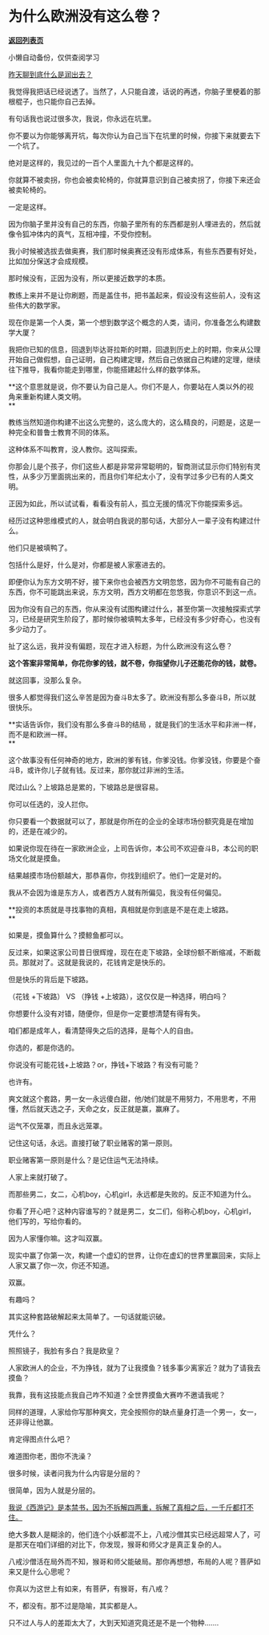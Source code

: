 # 为什么欧洲没有这么卷？

[**返回列表页**](/gzh/记忆承载)

小懒自动备份，仅供查阅学习

[昨天聊到底什么是润出去？  
](http://mp.weixin.qq.com/s?__biz=MzU0MjYwNDU2Mw==&mid=2247508104&idx=2&sn=022d214b52384609e93cf726eeb578f3&chksm=fb1accf4cc6d45e2499b392c05b80972020c5524586ddf41c9ee58c5b70fa364ee67ca12bb8e&scene=21#wechat_redirect)

我觉得我把话已经说透了。当然了，人只能自渡，话说的再透，你脑子里梗着的那根棍子，也只能你自己去掉。  

有句话我也说过很多次，我说，你永远在坑里。  

你不要以为你能够离开坑，每次你认为自己当下在坑里的时候，你接下来就要去下一个坑了。  

绝对是这样的，我见过的一百个人里面九十九个都是这样的。  

你就算不被卖拐，你也会被卖轮椅的，你就算意识到自己被卖拐了，你接下来还会被卖轮椅的。  

一定是这样。

因为你脑子里并没有自己的东西，你脑子里所有的东西都是别人埋进去的，然后就像令狐冲体内的真气，互相冲撞，不受你控制。

我小时候被选拔去做奥赛，我们那时候奥赛还没有形成体系，有些东西要有好处，比如加分保送才会成规模。  

那时候没有，正因为没有，所以更接近数学的本质。  

教练上来并不是让你刷题，而是盖住书，把书盖起来，假设没有这些前人，没有这些伟大的数学家。  

现在你是第一个人类，第一个想到数学这个概念的人类，请问，你准备怎么构建数学大厦？

我把你已知的信息，回退到毕达哥拉斯的时期，回退到历史上的时期，你来从公理开始自己做假想，自己证明，自己构建定理，然后自己依据自己构建的定理，继续往下推导，我看你能走到哪里，你能搭建起什么样的数学体系。

 **这个意思就是说，你不要认为自己是人。你们不是人，你要站在人类以外的视角来重新构建人类文明。  
**

教练当然知道你构建不出这么完整的，这么庞大的，这么精良的，问题是，这是一种完全和普鲁士教育不同的体系。  

这种体系不叫教育，没人教你。这叫探索。

你那会儿是个孩子，你们这些人都是非常非常聪明的，智商测试显示你们特别有灵性，从多少万里面挑出来的，而且你们年纪太小了，没有学过多少已有的人类文明。  

正因为如此，所以试试看，看看没有前人，孤立无援的情况下你能探索多远。

经历过这种思维模式的人，就会明白我说的那句话，大部分人一辈子没有构建过什么。  

他们只是被填鸭了。  

包括什么是好，什么是对，你都是被人家塞进去的。  

即便你认为东方文明不好，接下来你也会被西方文明忽悠，因为你不可能有自己的东西，你不可能跳出来说，东方文明，西方文明都在忽悠我，你意识不到这一点。  

因为你没有自己的东西，你从来没有试图构建过什么，甚至你第一次接触探索式学习，已经是研究生阶段了，那时候你被填鸭太多年，已经没有多少好奇心，也没有多少动力了。

扯了这么远，我并没有偏题，现在才进入标题，为什么欧洲没有这么卷？  

 **这个答案非常简单，你花你爹的钱，就不卷，你指望你儿子还能花你的钱，就卷。**  

就这回事，没那么复杂。

很多人都觉得我们这么辛苦是因为奋斗B太多了。欧洲没有那么多奋斗B，所以就很快乐。  

 **实话告诉你，我们没有那么多奋斗B的结局 ，就是我们的生活水平和非洲一样，而不是和欧洲一样。  
**

这个故事没有任何神奇的地方，欧洲的爹有钱，你爹没钱。你爹没钱，你要是个奋斗B，或许你儿子就有钱。反过来，那你就过非洲的生活。  

爬过山么？上坡路总是累的，下坡路总是很容易。  

你可以任选的，没人拦你。  

你只要看一个数据就可以了，那就是你所在的企业的全球市场份额究竟是在增加的，还是在减少的。  

如果说你现在待在一家欧洲企业，上司告诉你，本公司不欢迎奋斗B，本公司的职场文化就是摸鱼。  

结果越摸市场份额越大，那恭喜你，你找到组织了。他们一定是对的。

我从不会因为谁是东方人，或者西方人就有所偏见，我没有任何偏见。

 **投资的本质就是寻找事物的真相，真相就是你到底是不是在走上坡路。  
**

如果是，摸鱼算什么？摸鲸鱼都可以。

反过来，如果这家公司昔日很辉煌，现在在走下坡路，全球份额不断缩减，不断裁员。那就对了。这就是我说的，花钱肯定是快乐的。  

但是快乐的背后是下坡路。  

（花钱 +下坡路） VS （挣钱 +上坡路），这仅仅是一种选择，明白吗？

你想要什么没有对错，随便你，但是你一定要想清楚有得有失。  

咱们都是成年人，看清楚得失之后的选择，是每个人的自由。  

你选的，都是你选的。  

你说没有可能花钱+上坡路？or，挣钱+下坡路？有没有可能？  

也许有。

爽文就这个套路，男一女一永远傻白甜，他/她们就是不用努力，不用思考，不用懂，然后就天选之子，天命之女，反正就是赢，赢麻了。  

运气不仅笼罩，而且永远笼罩。  

记住这句话，永远。直接打破了职业赌客的第一原则。

职业赌客第一原则是什么？是记住运气无法持续。

人家上来就打破了。  

而那些男二，女二，心机boy，心机girl，永远都是失败的。反正不知道为什么。

你看了开心吧？这种内容谁写的？就是男二，女二们，俗称心机boy，心机girl，他们写的，写给你看的。

因为人家懂你嘛。这才叫双赢。  

现实中赢了你第一次，构建一个虚幻的世界，让你在虚幻的世界里赢回来，实际上人家又赢了你一次，你还不知道。

双赢。

有趣吗？  

其实这种套路破解起来太简单了。一句话就能识破。  

凭什么？

照照镜子，我脸有多白？我是欧皇？  

人家欧洲人的企业，不为挣钱，就为了让我摸鱼？钱多事少离家近？就为了请我去摸鱼？  

我靠，我有这技能点我自己咋不知道？全世界摸鱼大赛咋不邀请我呢？  

同样的道理，人家给你写那种爽文，完全按照你的缺点量身打造一个男一，女一，还非得让他赢。  

肯定得图点什么吧？  

难道图你老，图你不洗澡？  

很多时候，读者问我为什么内容是分层的？  

很简单，因为人就是分层的。

[我说《西游记》是本禁书，因为不拆解四两重，拆解了真相之后，一千斤都打不住。  
](http://mp.weixin.qq.com/s?__biz=MzU0MjYwNDU2Mw==&mid=2247508085&idx=1&sn=e523e08b47d2bc4861aa42d8f2931595&chksm=fb1acc09cc6d451fec79ef97a37fd43eed92575eb77efd7e9448b6556341f8215ee43df68472&scene=21#wechat_redirect)

绝大多数人是糊涂的，他们连个小妖都混不上，八戒沙僧其实已经远超常人了，可是那天在咱们详细的对比下，你发现，猴哥和师父才是真正复杂的人。  

八戒沙僧活在局外而不知，猴哥和师父能破局。那你再想想，布局的人呢？菩萨如来又是什么心思呢？  

你真以为这世上有如来，有菩萨，有猴哥，有八戒？  

不，都没有。那不过是隐喻，其实都是人。

只不过人与人的差距太大了，大到天知道究竟还是不是一个物种.......

